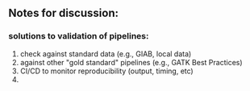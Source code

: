 ## Notes for discussion:

### solutions to validation of pipelines:

1) check against standard data (e.g., GIAB, local data)
1) against other "gold standard" pipelines (e.g., GATK Best Practices)
1) CI/CD to monitor reproducibility (output, timing, etc)
1) 


